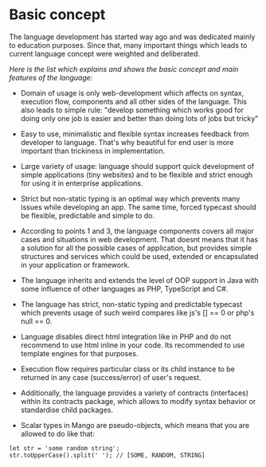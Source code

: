 # Basic concept

The language development has started way ago and was dedicated mainly to education purposes. 
Since that, many important things which leads to current language concept were weighted and deliberated.

*Here is the list which explains and shows the basic concept and main features of the language:*

- Domain of usage is only web-development which affects on syntax, execution flow, components and all other sides of the language.
This also leads to simple rule: "develop something which works good for doing only one job is easier and better than doing lots of jobs but tricky"

- Easy to use, minimalistic and flexible syntax increases feedback from developer to language.
That's why beautiful for end user is more important than trickiness in implementation.

- Large variety of usage: language should support quick development of simple applications (tiny websites) and to be
flexible and strict enough for using it in enterprise applications.

- Strict but non-static typing is an optimal way which prevents many issues while developing an app.
The same time, forced typecast should be flexible, predictable and simple to do.

- According to points 1 and 3, the language components covers all major cases and situations in web development.
That doesnt means that it has a solution for all the possible cases of application, but provides simple structures and services which could be
used, extended or encapsulated in your application or framework.<br>

- The language inherits and extends the level of OOP support in Java with some influence of other languages as PHP, TypeScript and C#.

- The language has strict, non-static typing and predictable typecast which prevents usage of such weird compares 
like js's [] == 0 or php's null == 0.

- Language disables direct html integration like in PHP and do not recommend to use html inline in your code. 
Its recommended to use template engines for that purposes.    

- Execution flow requires particular class or its child instance to be returned in any case (success/error) of user's request. 

- Additionally, the language provides a variety of contracts (interfaces) within its contracts package, which allows to modify
  syntax behavior or standardise child packages.
  
- Scalar types in Mango are pseudo-objects, which means that you are allowed to do like that: 
```
let str = 'some random string';
str.toUpperCase().split(' '); // [SOME, RANDOM, STRING] 
```